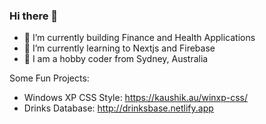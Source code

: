 ### Hi there 👋

<!--
**k4u5hik/k4u5hik** is a ✨ _special_ ✨ repository because its `README.md` (this file) appears on your GitHub profile.-->

- 🔭 I’m currently building Finance and Health Applications
- 🌱 I’m currently learning to Nextjs and Firebase
- 💬 I am a hobby coder from Sydney, Australia

Some Fun Projects:
- Windows XP CSS Style: https://kaushik.au/winxp-css/
- Drinks Database: http://drinksbase.netlify.app
